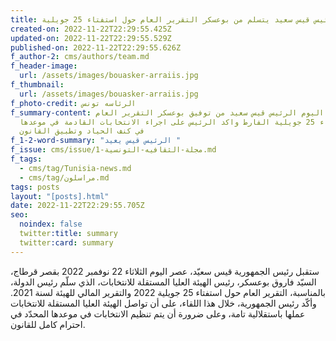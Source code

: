 ```yaml
---
title: الرئيس قيس سعيد يتسلم من بوعسكر التقرير العام حول استفتاء 25 جويلية
created-on: 2022-11-22T22:29:55.425Z
updated-on: 2022-11-22T22:29:55.529Z
published-on: 2022-11-22T22:29:55.626Z
f_author-2: cms/authors/team.md
f_header-image:
  url: /assets/images/bouasker-arraiis.jpg
f_thumbnail:
  url: /assets/images/bouasker-arraiis.jpg
f_photo-credit: الرئاسه تونس
f_summary-content: تسلم اليوم الرئيس قيس سعيد من توفيق بوعسكر التقرير العام
  لاستفتاء 25 جويلية الفارط واكد الرئيس على اجراء الانتخابات القادمة في موعدها
  في كنف الحياد وتطبيق القانون
f_1-2-word-summary: "الرئيس قيس يعيد "
f_issue: cms/issue/مجلة-الثقافيه-التونسية-1.md
f_tags:
  - cms/tag/Tunisia-news.md
  - cms/tag/مراسلون.md
tags: posts
layout: "[posts].html"
date: 2022-11-22T22:29:55.705Z
seo:
  noindex: false
  twitter:title: summary
  twitter:card: summary
---
```

ستقبل رئيس الجمهورية قيس سعيّد، عصر اليوم الثلاثاء 22 نوفمبر 2022 بقصر قرطاج، السيّد فاروق بوعسكر، رئيس الهيئة العليا المستقلة للانتخابات، الذي سلّم رئيس الدولة، بالمناسبة، التقرير العام حول استفتاء 25 جويلية 2022 والتقرير المالي للهيئة لسنة 2021. وأكّد رئيس الجمهورية، خلال هذا اللقاء، على أن تواصل الهيئة العليا المستقلة للانتخابات عملها باستقلالية تامة، وعلى ضرورة أن يتم تنظيم الانتخابات في موعدها المحدّد في احترام كامل للقانون.